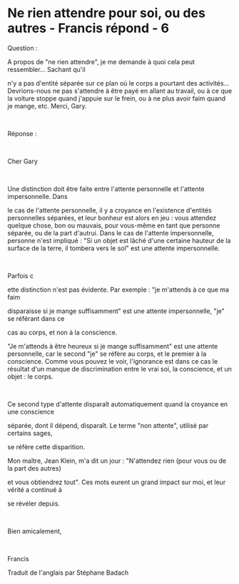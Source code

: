 # Ne rien attendre pour soi, ou des autres - Francis répond - 6

Question : 

A propos de &quot;ne rien attendre&quot;, je me demande &agrave; quoi cela peut ressembler... Sachant qu'il 

n'y a pas d'entit&eacute; s&eacute;par&eacute;e sur ce plan o&ugrave; le corps a pourtant des activit&eacute;s... Devrions-nous ne pas s'attendre &agrave; &ecirc;tre pay&eacute; en allant au travail, ou &agrave; ce que la voiture stoppe quand j'appuie sur le frein, ou &agrave; ne plus avoir faim quand je mange, etc. Merci, Gary.  

&nbsp;  

R&eacute;ponse :   

&nbsp;  

Cher Gary  

&nbsp;  

Une distinction doit &ecirc;tre faite entre l'attente personnelle et l'attente impersonnelle. Dans 

le cas de l'attente personnelle, il y a croyance en l'existence d'entit&eacute;s personnelles s&eacute;par&eacute;es, et leur bonheur est alors en jeu : vous attendez quelque chose, bon ou mauvais, pour vous-m&ecirc;me en tant que personne s&eacute;par&eacute;e, ou de la part d'autrui. Dans le cas de l'attente impersonnelle, personne n'est impliqu&eacute; : &quot;Si un objet est l&acirc;ch&eacute; d'une certaine hauteur de la surface de la terre, il tombera vers le sol&quot; est une attente impersonnelle.   

&nbsp;  

Parfois c

ette distinction n'est pas &eacute;vidente. Par exemple : &quot;je m'attends &agrave; ce que ma faim 

disparaisse si je mange suffisamment&quot; est une attente impersonnelle, &quot;je&quot; se r&eacute;f&eacute;rant dans ce 

cas au corps, et non &agrave; la conscience.&nbsp;

 &quot;Je m'attends &agrave; &ecirc;tre heureux si je mange suffisamment&quot; est une attente personnelle, car le second &quot;je&quot; se r&eacute;f&egrave;re au corps, et le premier &agrave; la conscience. Comme vous pouvez le voir, l'ignorance est dans ce cas le r&eacute;sultat d'un manque de discrimination entre le vrai soi, la conscience, et un objet : le corps.  

&nbsp;  

Ce second type d'attente dispara&icirc;t automatiquement quand la croyance en une conscience 

s&eacute;par&eacute;e, dont il d&eacute;pend, dispara&icirc;t. Le terme &quot;non attente&quot;, utilis&eacute; par certains sages, 

se r&eacute;f&egrave;re cette disparition.

Mon ma&icirc;tre, Jean Klein, m'a dit un jour : &quot;N'attendez rien (pour vous ou de la part des autres) 

et vous obtiendrez tout&quot;. Ces mots eurent un grand impact sur moi, et leur v&eacute;rit&eacute; a continu&eacute; &agrave; 

se r&eacute;v&eacute;ler depuis.  

&nbsp;  

Bien amicalement,  

&nbsp;  

Francis

Traduit de l'anglais par St&eacute;phane Badach

